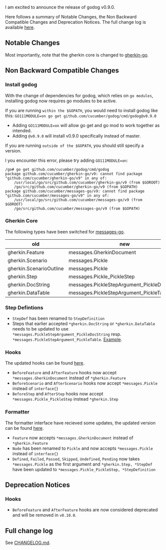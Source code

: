 I am excited to announce the release of godog v0.9.0.

Here follows a summary of Notable Changes, the Non Backward Compatible Changes and Deprecation Notices.
The full change log is available [here](https://github.com/cucumber/godog/blob/master/CHANGELOG.md).


Notable Changes
---------------

Most importantly, note that the gherkin core is changed to [gherkin-go](https://github.com/cucumber/gherkin-go/releases/tag/v9.2.0).



Non Backward Compatible Changes
-------------------------------

### Install godog
With the change of dependencies for godog, which relies on `go modules`, installing godog now requires go modules to be active.

If you are running `within the $GOPATH`, you would need to install godog like this:
`GO111MODULE=on go get github.com/cucumber/godog/cmd/godog@v0.9.0`
- Adding `GO111MODULE=on` will allow go get and go mod to work together as intended.
- Adding `@v0.9.0` will install v0.9.0 specifically instead of master.

If you are running `outside of the $GOPATH`, you should still specify a version.

I you encounter this error, please try adding `GO111MODULE=on`:
```
/go# go get github.com/cucumber/godog/cmd/godog
package github.com/cucumber/gherkin-go/v9: cannot find package "github.com/cucumber/gherkin-go/v9" in any of:
	/usr/local/go/src/github.com/cucumber/gherkin-go/v9 (from $GOROOT)
	/go/src/github.com/cucumber/gherkin-go/v9 (from $GOPATH)
package github.com/cucumber/messages-go/v9: cannot find package "github.com/cucumber/messages-go/v9" in any of:
	/usr/local/go/src/github.com/cucumber/messages-go/v9 (from $GOROOT)
	/go/src/github.com/cucumber/messages-go/v9 (from $GOPATH)
```


### Gherkin Core
The following types have been switched for [messages-go](https://github.com/cucumber/messages-go).

|           old           |                     new                     |
| ----------------------- | ------------------------------------------- |
| gherkin.Feature         | messages.GherkinDocument                    |
| gherkin.Scenario        | messages.Pickle                             |
| gherkin.ScenarioOutline | messages.Pickle                             |
| gherkin.Step            | messages.Pickle_PickleStep                  |
| gherkin.DocString       | messages.PickleStepArgument_PickleDocString |
| gherkin.DataTable       | messages.PickleStepArgument_PickleTable     |


### Step Defintions
- `StepDef` has been renamed to `StepDefinition`
- Steps that earlier accepted `*gherkin.DocString` or `*gherkin.DataTable` needs to be updated to use `*messages.PickleStepArgument_PickleDocString` resp. `*messages.PickleStepArgument_PickleTable`.
[Example](https://github.com/cucumber/godog/pull/240/files#diff-a5f59d298843b731ff8d2f9c670303ff).


### Hooks
The updated hooks can be found [here](https://github.com/cucumber/godog/blob/b62eb13ee70c9f0f732b694b39bde9670051bac7/suite.go#L251).
- `BeforeFeature` and `AfterFeature` hooks now accept `*messages.GherkinDocument` instead of `*gherkin.Feature`
- `BeforeScenario` and `AfterScenario` hooks now accept `*messages.Pickle` instead of `interface{}`
- `BeforeStep` and `AfterStep` hooks now accept `*messages.Pickle_PickleStep` instead `*gherkin.Step`


### Formatter
The formatter interface have recieved some updates, the updated version can be found [here](https://github.com/cucumber/godog/blob/b62eb13ee70c9f0f732b694b39bde9670051bac7/fmt.go#L100).

- `Feature` now accepts `*messages.GherkinDocument` instead of `*gherkin.Feature`
- `Node` has been renamed to `Pickle` and now accepts `*messages.Pickle` instead of `interface{}`
- `Defined`, `Failed`, `Passed`, `Skipped`, `Undefined`, `Pending` now takes `*messages.Pickle` as the first argument and `*gherkin.Step, *StepDef` have been updated to `*messages.Pickle_PickleStep, *StepDefinition`



Deprecation Notices
-------------------

### Hooks
- `BeforeFeature` and `AfterFeature` hooks are now considered deprecated and will be removed in `v0.10.0`.


Full change log
---------------

See [CHANGELOG.md](https://github.com/cucumber/godog/blob/master/CHANGELOG.md).